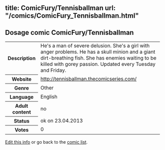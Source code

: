 title: ComicFury/Tennisballman
url: "/comics/ComicFury_Tennisballman.html"
---
Dosage comic ComicFury/Tennisballman
-----------------------------------------

<p id="msg"></p>
<script type="text/javascript">
if (window.location.search === '?edit_info_mail=sent_ok') {
  var elem = document.getElementById("msg");
  elem.innerHTML = 'Edited information sucessfully sent.';
  elem.className = 'ok';
}
</script>
<table class="comicinfo">
<tr>
<th>Description</th><td>He's a man of severe delusion. She's a girl with anger problems. He has a skull minion and a giant dirt-breathing fish. She has enemies waiting to be killed with gorey passion. Updated every Tuesday and Friday.</td>
</tr>
<tr>
<th>Website</th><td><a href="http://tennisballman.thecomicseries.com/">http://tennisballman.thecomicseries.com/</a></td>
</tr>
<tr>
<th>Genre</th><td>Other</td>
</tr>
<tr>
<th>Language</th><td>English</td>
</tr>
<tr>
<th>Adult content</th><td>no</td>
</tr>
<tr>
<th>Status</th><td>ok on 23.04.2013</td>
</tr>
<tr>
<th>Votes</th><td>0</td>
</tr>
</table>

[Edit this info](ComicFury_Tennisballman_edit.html) or go back to the [comic list](../comic-index.html).
